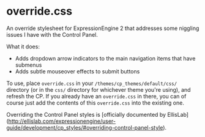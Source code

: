 override.css
============

An override stylesheet for ExpressionEngine 2 that addresses some niggling issues I have with the Control Panel.

What it does: 
  - Adds dropdown arrow indicators to the main navigation items that have submenus
  - Adds subtle mouseover effects to submit buttons

To use, place `override.css` in your `/themes/cp_themes/default/css/` directory (or in the `css/` directory for whichever theme you're using), and refresh the CP. If you already have an `override.css` in there, you can of course just add the contents of this `override.css` into the existing one.

Overriding the Control Panel styles is [officially documented by EllisLab] (http://ellislab.com/expressionengine/user-guide/development/cp_styles/#overriding-control-panel-style).
